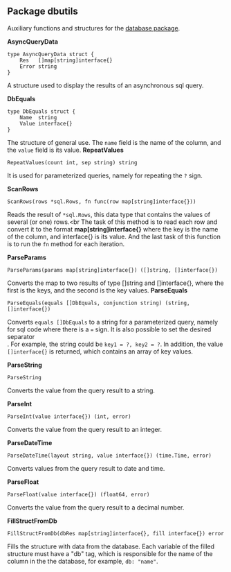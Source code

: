## Package dbutils
Auxiliary functions and structures for the [database package](https://github.com/uwine4850/foozy/blob/master/docs/en/database.md).

__AsyncQueryData__
```
type AsyncQueryData struct {
    Res   []map[string]interface{}
    Error string
}
```
A structure used to display the results of an asynchronous sql query.

__DbEquals__
```
type DbEquals struct {
    Name  string
    Value interface{}
}
```
The structure of general use. The ``name`` field is the name of the column, and the ``value`` field is its value.
__RepeatValues__
```
RepeatValues(count int, sep string) string
```
It is used for parameterized queries, namely for repeating the ``?`` sign.

__ScanRows__
```
ScanRows(rows *sql.Rows, fn func(row map[string]interface{}))
```
Reads the result of ``*sql.Rows``, this data type that contains the values of several (or one) rows.<br
The task of this method is to read each row and convert it to the format __map[string]interface{}__ where the key is the name of the column,
and interface{} is its value. And the last task of this function is to run the ``fn`` method for each iteration.

__ParseParams__
```
ParseParams(params map[string]interface{}) ([]string, []interface{})
```
Converts the map to two results of type []string and []interface{}, where the first is the keys, and the second is the key values.
__ParseEquals__
```
ParseEquals(equals []DbEquals, conjunction string) (string, []interface{})
```
Converts ``equals []DbEquals`` to a string for a parameterized query, namely for sql code where there is a ``=`` sign.
It is also possible to set the desired separator<br>.
For example, the string could be ``key1 = ?, key2 = ?``. In addition, the value ``[]interface{}`` is returned, which contains an array
of key values.

__ParseString__
```
ParseString
```
Converts the value from the query result to a string.

__ParseInt__
```
ParseInt(value interface{}) (int, error)
```
Converts the value from the query result to an integer.

__ParseDateTime__
```
ParseDateTime(layout string, value interface{}) (time.Time, error)
```
Converts values from the query result to date and time.

__ParseFloat__
```
ParseFloat(value interface{}) (float64, error)
```
Converts the value from the query result to a decimal number.

__FillStructFromDb__
```
FillStructFromDb(dbRes map[string]interface{}, fill interface{}) error
```
Fills the structure with data from the database.
Each variable of the filled structure must have a "db" tag, which is responsible for the name of the column in the
the database, for example, `db: "name"`.
